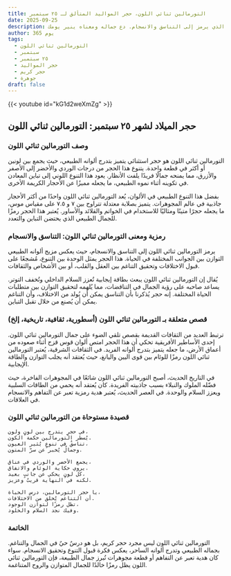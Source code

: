 ```yaml
---
title: التورمالين ثنائي اللون، حجر المواليد المتألق لـ ٢٥ سبتمبر
date: 2025-09-25
description: اشعر بأهمية التورمالين ثنائي اللون، حجر المواليد لـ ٢٥ سبتمبر الذي يرمز إلى التناسق والانسجام. دع جماله ومعناه ينير يومك.
author: 365 يوم
tags:
  - التورمالين ثنائي اللون
  - سبتمبر
  - ٢٥ سبتمبر
  - حجر المواليد
  - حجر كريم
  - جوهرة
draft: false
---
```


{{< youtube id="kG1d2weXmZg" >}}

## حجر الميلاد لشهر ٢٥ سبتمبر: التورمالين ثنائي اللون

### وصف التورمالين ثنائي اللون

التورمالين ثنائي اللون هو حجر استثنائي يتميز بتدرج ألوانه الطبيعي، حيث يجمع بين لونين أو أكثر في قطعة واحدة. يتنوع هذا الحجر من درجات الوردي والأخضر إلى الأصفر والأزرق، مما يمنحه جمالًا فريدًا يلفت الأنظار. يعود هذا التنوع اللوني إلى تباين المعادن في تكوينه أثناء نموه الطبيعي، ما يجعله مميزًا عن الأحجار الكريمة الأخرى.

بفضل هذا التنوع الطبيعي في الألوان، يُعد التورمالين ثنائي اللون واحدًا من أكثر الأحجار جاذبية في عالم المجوهرات. يتميز بصلابة معتدلة تتراوح بين ٧ و ٧.٥ على مقياس موس، ما يجعله حجرًا متينًا ومثاليًا للاستخدام في الخواتم والقلائد والأساور. يُعتبر هذا الحجر رمزًا للجمال الطبيعي الذي يحتضن التباين والتعدد.

### رمزية ومعنى التورمالين ثنائي اللون: التناسق والانسجام

يرمز التورمالين ثنائي اللون إلى التناسق والانسجام، حيث يعكس مزيج ألوانه الطبيعي التوازن بين الجوانب المختلفة في الحياة. هذا الحجر يمثل الوحدة بين التنوع، مُشجعًا على قبول الاختلافات وتحقيق التناغم بين العقل والقلب، أو بين الأشخاص والثقافات.

يُقال إن التورمالين ثنائي اللون يبعث بطاقة إيجابية تُعزز السلام الداخلي وتُخفف التوتر. يساعد صاحبه على رؤية الجمال في التناقضات، مما يُلهمه لتحقيق التوازن بين متطلبات الحياة المختلفة. إنه حجر يُذكرنا بأن التناسق يمكن أن يُولد من الاختلاف، وأن التناغم يمكن أن يُصنع من خلال تقبل التباين.

### قصص متعلقة بـ التورمالين ثنائي اللون (أسطورية، ثقافية، تاريخية، إلخ)

ترتبط العديد من الثقافات القديمة بقصص تلقي الضوء على جمال التورمالين ثنائي اللون. إحدى الأساطير الأفريقية تحكي أن هذا الحجر امتص ألوان قوس قزح أثناء صعوده من أعماق الأرض، ما جعله يتميز بتدرج ألوانه الفريد. في الثقافات الشرقية، يُعتبر التورمالين ثنائي اللون رمزًا للوئام بين قوى اليين واليانغ، حيث يُعتقد أنه يجلب التوازن والطاقة الإيجابية.

في التاريخ الحديث، أصبح التورمالين ثنائي اللون شائعًا في المجوهرات الفاخرة، حيث فضّله الملوك والنبلاء بسبب جاذبيته الفريدة. كان يُعتقد أنه يحمي من الطاقات السلبية ويعزز السلام والوحدة. في العصر الحديث، يُعتبر هدية رمزية تعبر عن التفاهم والانسجام في العلاقات.

### قصيدة مستوحاة من التورمالين ثنائي اللون

```
في حجرٍ يتدرج بين لونٍ ولون،  
يُسطر التورمالين حكمة الكون.  
تناسقٌ في تنوعٍ يُثير العيون،  
وجمالٌ يُخبر عن سرّ المتون.

يجمع الأخضر والوردي في عناق،  
يروي حكاية الوئام والاتفاق.  
كل لونٍ يحكي عن جانبٍ بعيد،  
لكنه في النهاية قريبٌ وعزيز.

يا حجر التورمالين، درس الحياة،  
أن التناغم يُخلق من الاختلافات.  
تظل رمزًا لتوازن الوجود،  
وفيك نجد السلام والخلود.
```

### الخاتمة

التورمالين ثنائي اللون ليس مجرد حجر كريم، بل هو درسٌ حيٌ في الجمال والتناغم. بجماله الطبيعي وتدرج ألوانه الساحر، يعكس فكرة قبول التنوع وتحقيق الانسجام. سواء كان هدية تعبر عن التفاهم أو قطعة مجوهرات تُبرز جمال الطبيعة، فإن التورمالين ثنائي اللون يظل رمزًا خالدًا للجمال المتوازن والروح المتناغمة.